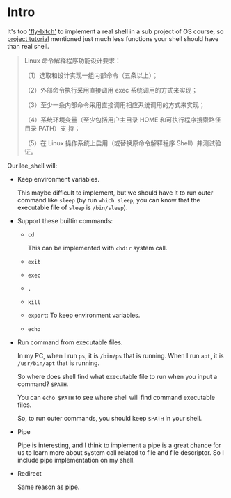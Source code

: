 # Intro

It's too ['fly-bitch'](https://zhidao.baidu.com/question/2017042297888022588.html) to implement a real shell in a sub project of OS course, so [project tutorial](https://www.icourse163.org/question/title/attachment.htm?key=1FACA555A5967A1A3F0864D1C6F89C25-1614176993452&qid=3323784653) mentioned just much less functions your shell should have than real shell.

> Linux 命令解释程序功能设计要求：
>
> （1）选取和设计实现一组内部命令（五条以上）；
>
> （2）外部命令执行采用直接调用 exec 系统调用的方式来实现；
>
> （3）至少一条内部命令采用直接调用相应系统调用的方式来实现；
>
> （4）系统环境变量（至少包括用户主目录 HOME 和可执行程序搜索路径目录 PATH）支 持；
>
> （5）在 Linux 操作系统上启用（或替换原命令解释程序 Shell）并测试验证。

Our lee_shell will:

* Keep environment variables.

  This maybe difficult to implement, but we should have it to run outer command like `sleep` (by run `which sleep`, you can know that the executable file of `sleep` is `/bin/sleep`).

* Support these builtin commands:
  
  * `cd`
  
    This can be implemented with `chdir` system call.
  
  * `exit`
  
  * `exec`
  
  * `.`
  
  * `kill`
  
  * `export`: To keep environment variables.
  
  * `echo`
  
* Run command from executable files.

  In my PC, when I run `ps`, it is `/bin/ps` that is running. When I run `apt`, it is `/usr/bin/apt` that is running.

  So where does shell find what executable file to run when you input a command? `$PATH`.

  You can `echo $PATH` to see where shell will find command executable files.

  So, to run outer commands, you should keep `$PATH` in your shell.

* Pipe

  Pipe is interesting, and I think to implement a pipe is a great chance for us to learn more about system call related to file and file descriptor. So I include pipe implementation on my shell.

* Redirect

  Same reason as pipe.



